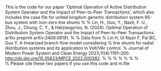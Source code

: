 This is the code for our paper 'Optimal Operation of Active Distribution System Operator and the Impact of Peer-to-Peer Transactions', which also includes the case file for united kingdom genertic distribution system 95-bus system with non-zero line shunts
%
%       Lin, H., Guo, Y., Nazir, F. U., Zhou, J., Chung, C. Y., & Hatziargyriou, N. (2024). Optimal Operation of Distribution System Operator and the Impact of Peer-to-Peer Transactions. arXiv preprint arXiv:2409.08191.
%
% Data from
%       Lin H, Ul Nazir F, Pal BC, Guo Y. A linearized branch flow model considering
%       line shunts for radial distribution systems and its application in Volt/VAr control.
%       Journal of Modern Power System and Clean Energy 2023;11(4):1191–200. http://dx.doi.org/10.35833/MPCE.2022.000382.
%
%
%
% 
%
% 
%   
%   Please cite these two papers if you use this code and m.file
